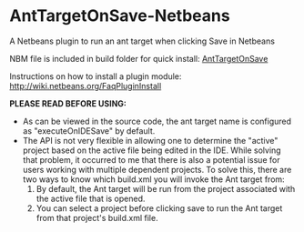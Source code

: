 # AntTargetOnSave-Netbeans
A Netbeans plugin to run an ant target when clicking Save in Netbeans

NBM file is included in build folder for quick install: [AntTargetOnSave](build/org-braheem-nbmodules-AntTargetOnSave.nbm)

Instructions on how to install a plugin module: http://wiki.netbeans.org/FaqPluginInstall

**PLEASE READ BEFORE USING:**
* As can be viewed in the source code, the ant target name is configured as "executeOnIDESave" by default.
* The API is not very flexible in allowing one to determine the "active" project based on the active file being edited in the IDE. While solving that problem, it occurred to me that there is also a potential issue for users working with multiple dependent projects. To solve this, there are two ways to know which build.xml you will invoke the Ant target from:
  1. By default, the Ant target will be run from the project associated with the active file that is opened.
  2. You can select a project before clicking save to run the Ant target from that project's build.xml file.

